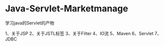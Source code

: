 # Java-Servlet-Marketmanage
学习java的Servlet的产物

1、关于JSP
2、关于JSTL标签
3、关于Filter
4、IO流
5、Maven
6、Servlet
7、JDBC
